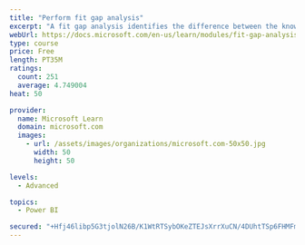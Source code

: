 ```yaml
---
title: "Perform fit gap analysis"
excerpt: "A fit gap analysis identifies the difference between the known requirements and the proposed or current solution. This module covers performing a fit gap analysis."
webUrl: https://docs.microsoft.com/en-us/learn/modules/fit-gap-analysis/
type: course
price: Free
length: PT35M
ratings:
  count: 251
  average: 4.749004
heat: 50

provider:
  name: Microsoft Learn
  domain: microsoft.com
  images:
    - url: /assets/images/organizations/microsoft.com-50x50.jpg
      width: 50
      height: 50

levels:
  - Advanced

topics:
  - Power BI

secured: "+Hfj46libp5G3tjolN26B/K1WtRTSybOKeZTEJsXrrXuCN/4DUhtTSp6FHMFmUAlY3Or4c11kUb3G/5+WU0/uzmp32hjW93hCmE5ZNwGmf+bfvRuHy/AjT/hQXOEob1VbLyr6ucdKMr5D59CGACbwcf6dfLUMIvmUeBjpKwNnLjJGeVJam7jYB+PIqmh69sRPPAiIwb4W9Js7ili1tFtNaiue+urw4w8eWSeVUpaEfM/jaXCQb43acwHYiOh7OVsxM0/RxEN3O+2bGvkT1uean6xQI3MBkyqSG0U9IqH7tF7Nabo13ItyH3lNEfv4DDWRq6SvAFt4AmcW+WBwZTmpUdmp9GGhQt4uNoXP+6rsXOHrZ1S17H5VyLybNKvNCUQJTGQrYj4LGWKwmxhrIK+zA==;txsyNZEiRJ7eo/EnARXQkA=="
---
```


